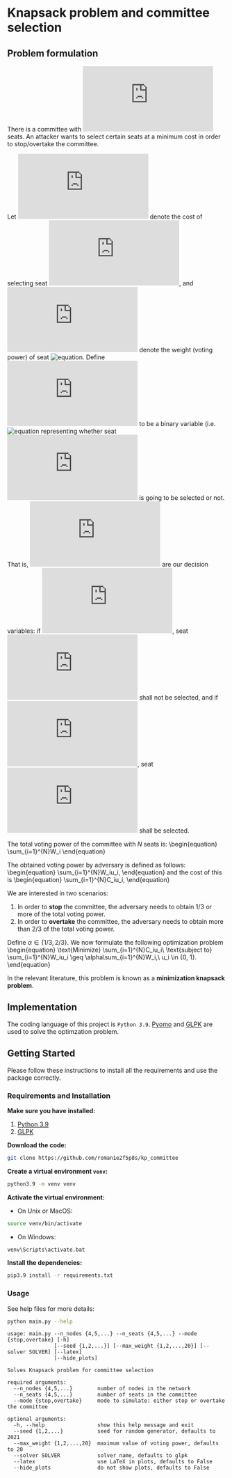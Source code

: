 # Knapsack problem and committee selection

## Problem formulation

There is a committee with ![equation](https://latex.codecogs.com/svg.latex?N) seats. 
An attacker wants to select certain seats at a minimum cost in order to stop/overtake the committee.

Let ![equation](https://latex.codecogs.com/svg.latex?C_i) denote the cost of selecting seat 
![equation](https://latex.codecogs.com/svg.latex?i), 
and ![equation](https://latex.codecogs.com/svg.latex?W_i) denote the weight (voting power) of seat 
![equation](https://latex.codecogs.com/svg.latex?i,\&space;i&space;\in&space;\{1,2,...,N\}). 
Define ![equation](https://latex.codecogs.com/svg.latex?u_i) to be a binary variable (i.e. 
![equation](https://latex.codecogs.com/svg.latex?u_i&space;\in&space;\{0,&space;1\}) representing 
whether seat ![equation](https://latex.codecogs.com/svg.latex?i) is going to be selected or not. 
That is, ![equation](https://latex.codecogs.com/svg.latex?u_i) are our decision variables: if 
![equation](https://latex.codecogs.com/svg.latex?u_i=0), seat 
![equation](https://latex.codecogs.com/svg.latex?i) shall not be selected, and if 
![equation](https://latex.codecogs.com/svg.latex?u_i=1), seat 
![equation](https://latex.codecogs.com/svg.latex?i) shall be selected.

The total voting power of the committee with $N$ seats is:
\begin{equation}
    \sum_{i=1}^{N}W_i
\end{equation}

The obtained voting power by adversary is defined as follows:
\begin{equation}
    \sum_{i=1}^{N}W_iu_i,
\end{equation}
and the cost of this is
\begin{equation}
    \sum_{i=1}^{N}C_iu_i,
\end{equation}

We are interested in two scenarios:
1. In order to **stop** the committee, the adversary needs to obtain 1/3 or more of the total voting power.
2. In order to **overtake** the committee, the adversary needs to obtain more than 2/3 of the total voting power.

Define $\alpha \in \{1/3, 2/3\}$.
We now formulate the following optimization problem
\begin{equation}
    \text{Minimize} \sum_{i=1}^{N}C_iu_i\\
    \text{subject to} \sum_{i=1}^{N}W_iu_i \geq \alpha\sum_{i=1}^{N}W_i,\\
    u_i \in \{0, 1\}. 
\end{equation}

In the relevant literature, this problem is known as a **minimization knapsack problem**.

## Implementation

The coding language of this project is ```Python 3.9```. [Pyomo](http://www.pyomo.org/) and [GLPK](https://www.gnu.org/software/glpk/) are used to solve the optimzation problem.

## Getting Started
Please follow these instructions to install all the requirements and use the package correctly.

### Requirements and Installation
**Make sure you have installed:**
1. [Python 3.9](https://www.python.org/downloads/release/python-390/)
2. [GLPK](https://www.gnu.org/software/glpk/)

**Download the code:**
```bash
git clone https://github.com/roman1e2f5p8s/kp_committee
```

**Create a virtual environment ```venv```:**
```bash
python3.9 -m venv venv
```

**Activate the virtual environment:**
- On Unix or MacOS:
```bash
source venv/bin/activate
```
- On Windows:
```bash
venv\Scripts\activate.bat
```

**Install the dependencies:**
```bash
pip3.9 install -r requirements.txt
```

### Usage

See help files for more details:

```bash
python main.py --help
```

```
usage: main.py --n_nodes {4,5,...} --n_seats {4,5,...} --mode {stop,overtake} [-h]
               [--seed {1,2,...}] [--max_weight {1,2,...,20}] [--solver SOLVER] [--latex]
               [--hide_plots]

Solves Knapsack problem for committee selection

required arguments:
  --n_nodes {4,5,...}        number of nodes in the network
  --n_seats {4,5,...}        number of seats in the committee
  --mode {stop,overtake}     mode to simulate: either stop or overtake the committee

optional arguments:
  -h, --help                 show this help message and exit
  --seed {1,2,...}           seed for random generator, defaults to 2021
  --max_weight {1,2,...,20}  maximum value of voting power, defaults to 20
  --solver SOLVER            solver name, defaults to glpk
  --latex                    use LaTeX in plots, defaults to False
  --hide_plots               do not show plots, defaults to False
```


```python

```
